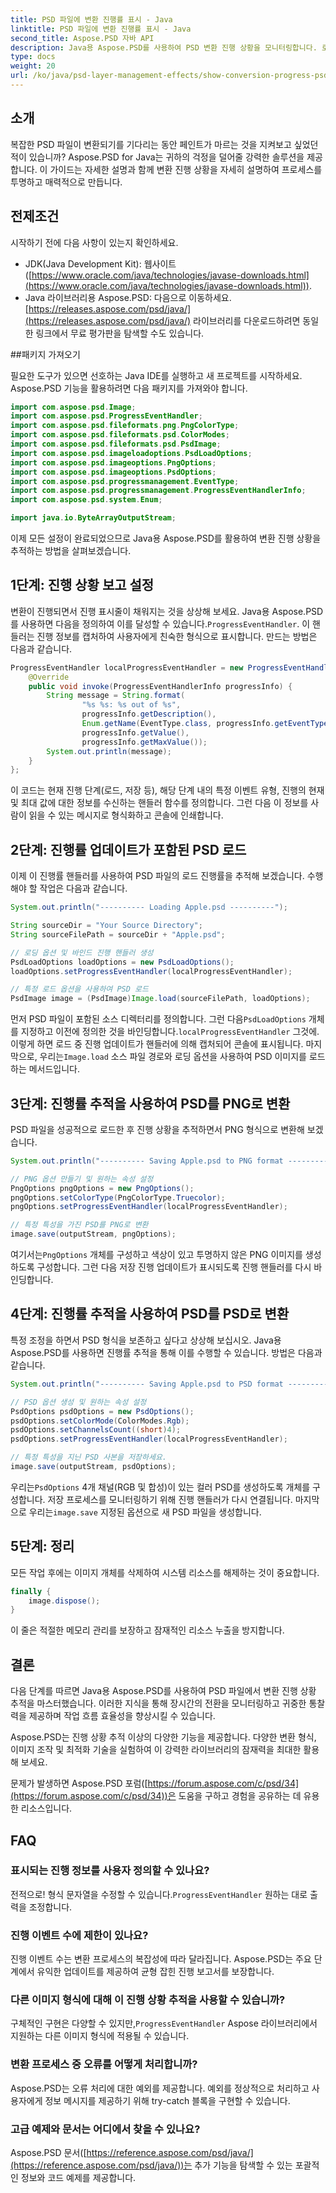 ```yaml
---
title: PSD 파일에 변환 진행률 표시 - Java
linktitle: PSD 파일에 변환 진행률 표시 - Java
second_title: Aspose.PSD 자바 API
description: Java용 Aspose.PSD를 사용하여 PSD 변환 진행 상황을 모니터링합니다. 로드 및 저장 단계를 추적하기 위한 코드 예제가 포함된 자세한 튜토리얼입니다. 효율성과 투명성을 향상시킵니다.
type: docs
weight: 20
url: /ko/java/psd-layer-management-effects/show-conversion-progress-psd-files/
---
```

## 소개

복잡한 PSD 파일이 변환되기를 기다리는 동안 페인트가 마르는 것을 지켜보고 싶었던 적이 있습니까? Aspose.PSD for Java는 귀하의 걱정을 덜어줄 강력한 솔루션을 제공합니다. 이 가이드는 자세한 설명과 함께 변환 진행 상황을 자세히 설명하여 프로세스를 투명하고 매력적으로 만듭니다.

## 전제조건

시작하기 전에 다음 사항이 있는지 확인하세요.

- JDK(Java Development Kit): 웹사이트([https://www.oracle.com/java/technologies/javase-downloads.html](https://www.oracle.com/java/technologies/javase-downloads.html)).
-  Java 라이브러리용 Aspose.PSD: 다음으로 이동하세요.[https://releases.aspose.com/psd/java/](https://releases.aspose.com/psd/java/) 라이브러리를 다운로드하려면 동일한 링크에서 무료 평가판을 탐색할 수도 있습니다.

##패키지 가져오기

필요한 도구가 있으면 선호하는 Java IDE를 실행하고 새 프로젝트를 시작하세요. Aspose.PSD 기능을 활용하려면 다음 패키지를 가져와야 합니다.

```java
import com.aspose.psd.Image;
import com.aspose.psd.ProgressEventHandler;
import com.aspose.psd.fileformats.png.PngColorType;
import com.aspose.psd.fileformats.psd.ColorModes;
import com.aspose.psd.fileformats.psd.PsdImage;
import com.aspose.psd.imageloadoptions.PsdLoadOptions;
import com.aspose.psd.imageoptions.PngOptions;
import com.aspose.psd.imageoptions.PsdOptions;
import com.aspose.psd.progressmanagement.EventType;
import com.aspose.psd.progressmanagement.ProgressEventHandlerInfo;
import com.aspose.psd.system.Enum;

import java.io.ByteArrayOutputStream;
```

이제 모든 설정이 완료되었으므로 Java용 Aspose.PSD를 활용하여 변환 진행 상황을 추적하는 방법을 살펴보겠습니다.

## 1단계: 진행 상황 보고 설정

 변환이 진행되면서 진행 표시줄이 채워지는 것을 상상해 보세요. Java용 Aspose.PSD를 사용하면 다음을 정의하여 이를 달성할 수 있습니다.`ProgressEventHandler`. 이 핸들러는 진행 정보를 캡처하여 사용자에게 친숙한 형식으로 표시합니다. 만드는 방법은 다음과 같습니다.

```java
ProgressEventHandler localProgressEventHandler = new ProgressEventHandler() {
    @Override
    public void invoke(ProgressEventHandlerInfo progressInfo) {
        String message = String.format(
                "%s %s: %s out of %s",
                progressInfo.getDescription(),
                Enum.getName(EventType.class, progressInfo.getEventType()),
                progressInfo.getValue(),
                progressInfo.getMaxValue());
        System.out.println(message);
    }
};
```

이 코드는 현재 진행 단계(로드, 저장 등), 해당 단계 내의 특정 이벤트 유형, 진행의 현재 및 최대 값에 대한 정보를 수신하는 핸들러 함수를 정의합니다. 그런 다음 이 정보를 사람이 읽을 수 있는 메시지로 형식화하고 콘솔에 인쇄합니다.

## 2단계: 진행률 업데이트가 포함된 PSD 로드

이제 이 진행률 핸들러를 사용하여 PSD 파일의 로드 진행률을 추적해 보겠습니다. 수행해야 할 작업은 다음과 같습니다.

```java
System.out.println("---------- Loading Apple.psd ----------");

String sourceDir = "Your Source Directory";
String sourceFilePath = sourceDir + "Apple.psd";

// 로딩 옵션 및 바인드 진행 핸들러 생성
PsdLoadOptions loadOptions = new PsdLoadOptions();
loadOptions.setProgressEventHandler(localProgressEventHandler);

// 특정 로드 옵션을 사용하여 PSD 로드
PsdImage image = (PsdImage)Image.load(sourceFilePath, loadOptions);
```

 먼저 PSD 파일이 포함된 소스 디렉터리를 정의합니다. 그런 다음`PsdLoadOptions` 개체를 지정하고 이전에 정의한 것을 바인딩합니다.`localProgressEventHandler` 그것에. 이렇게 하면 로드 중 진행 업데이트가 핸들러에 의해 캡처되어 콘솔에 표시됩니다. 마지막으로, 우리는`Image.load` 소스 파일 경로와 로딩 옵션을 사용하여 PSD 이미지를 로드하는 메서드입니다.

## 3단계: 진행률 추적을 사용하여 PSD를 PNG로 변환

PSD 파일을 성공적으로 로드한 후 진행 상황을 추적하면서 PNG 형식으로 변환해 보겠습니다.

```java
System.out.println("---------- Saving Apple.psd to PNG format ----------");

// PNG 옵션 만들기 및 원하는 속성 설정
PngOptions pngOptions = new PngOptions();
pngOptions.setColorType(PngColorType.Truecolor);
pngOptions.setProgressEventHandler(localProgressEventHandler);

// 특정 특성을 가진 PSD를 PNG로 변환
image.save(outputStream, pngOptions);
```

 여기서는`PngOptions` 개체를 구성하고 색상이 있고 투명하지 않은 PNG 이미지를 생성하도록 구성합니다. 그런 다음 저장 진행 업데이트가 표시되도록 진행 핸들러를 다시 바인딩합니다.

## 4단계: 진행률 추적을 사용하여 PSD를 PSD로 변환

특정 조정을 하면서 PSD 형식을 보존하고 싶다고 상상해 보십시오. Java용 Aspose.PSD를 사용하면 진행률 추적을 통해 이를 수행할 수 있습니다. 방법은 다음과 같습니다.

```java
System.out.println("---------- Saving Apple.psd to PSD format ----------");

// PSD 옵션 생성 및 원하는 속성 설정
PsdOptions psdOptions = new PsdOptions();
psdOptions.setColorMode(ColorModes.Rgb);
psdOptions.setChannelsCount((short)4);
psdOptions.setProgressEventHandler(localProgressEventHandler);

// 특정 특성을 지닌 PSD 사본을 저장하세요.
image.save(outputStream, psdOptions);
```

 우리는`PsdOptions` 4개 채널(RGB 및 합성)이 있는 컬러 PSD를 생성하도록 개체를 구성합니다. 저장 프로세스를 모니터링하기 위해 진행 핸들러가 다시 연결됩니다. 마지막으로 우리는`image.save` 지정된 옵션으로 새 PSD 파일을 생성합니다.

## 5단계: 정리

모든 작업 후에는 이미지 개체를 삭제하여 시스템 리소스를 해제하는 것이 중요합니다.

```java
finally {
    image.dispose();
}
```

이 줄은 적절한 메모리 관리를 보장하고 잠재적인 리소스 누출을 방지합니다.

## 결론

다음 단계를 따르면 Java용 Aspose.PSD를 사용하여 PSD 파일에서 변환 진행 상황 추적을 마스터했습니다. 이러한 지식을 통해 장시간의 전환을 모니터링하고 귀중한 통찰력을 제공하며 작업 흐름 효율성을 향상시킬 수 있습니다.

Aspose.PSD는 진행 상황 추적 이상의 다양한 기능을 제공합니다. 다양한 변환 형식, 이미지 조작 및 최적화 기술을 실험하여 이 강력한 라이브러리의 잠재력을 최대한 활용해 보세요.

문제가 발생하면 Aspose.PSD 포럼([https://forum.aspose.com/c/psd/34](https://forum.aspose.com/c/psd/34))은 도움을 구하고 경험을 공유하는 데 유용한 리소스입니다.

## FAQ

### 표시되는 진행 정보를 사용자 정의할 수 있나요?
 전적으로! 형식 문자열을 수정할 수 있습니다.`ProgressEventHandler` 원하는 대로 출력을 조정합니다.

### 진행 이벤트 수에 제한이 있나요?
진행 이벤트 수는 변환 프로세스의 복잡성에 따라 달라집니다. Aspose.PSD는 주요 단계에서 유익한 업데이트를 제공하여 균형 잡힌 진행 보고서를 보장합니다.

### 다른 이미지 형식에 대해 이 진행 상황 추적을 사용할 수 있습니까?
 구체적인 구현은 다양할 수 있지만,`ProgressEventHandler` Aspose 라이브러리에서 지원하는 다른 이미지 형식에 적용될 수 있습니다.

### 변환 프로세스 중 오류를 어떻게 처리합니까?
Aspose.PSD는 오류 처리에 대한 예외를 제공합니다. 예외를 정상적으로 처리하고 사용자에게 정보 메시지를 제공하기 위해 try-catch 블록을 구현할 수 있습니다.

### 고급 예제와 문서는 어디에서 찾을 수 있나요?
Aspose.PSD 문서([https://reference.aspose.com/psd/java/](https://reference.aspose.com/psd/java/))는 추가 기능을 탐색할 수 있는 포괄적인 정보와 코드 예제를 제공합니다.